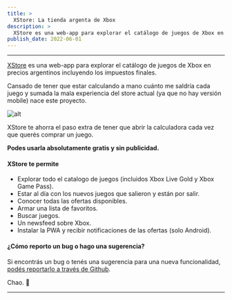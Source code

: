 ```yaml
---
title: >
  XStore: La tienda argenta de Xbox
description: >
  XStore es una web-app para explorar el catálogo de juegos de Xbox en precios argentinos incluyendo los impuestos finales.
publish_date: 2022-06-01
---
```


---

[XStore](https://xstoregames.com/) es una web-app para explorar el catálogo de juegos de Xbox en precios argentinos incluyendo los impuestos finales.

Cansado de tener que estar calculando a mano cuánto me saldría cada juego y sumada la mala experiencia del store actual (ya que no hay versión mobile) nace este proyecto.

![alt](https://photos.collectednotes.com/photos/147/6f6510f4-b8a0-4a0d-a06b-14901bbe1bfa)

XStore te ahorra el paso extra de tener que abrir la calculadora cada vez que querés comprar un juego.

**Podes usarla absolutamente gratis y sin publicidad.**

#### XStore te permite

- Explorar todo el catalogo de juegos (incluidos Xbox Live Gold y Xbox Game Pass).
- Estar al día con los nuevos juegos que salieron y están por salir.
- Conocer todas las ofertas disponibles.
- Armar una lista de favoritos.
- Buscar juegos.
- Un newsfeed sobre Xbox.
- Instalar la PWA y recibir notificaciones de las ofertas (solo Android).

#### ¿Cómo reporto un bug o hago una sugerencia?

Si encontrás un bug o tenés una sugerencia para una nueva funcionalidad, [podés reportarlo a través de Github](https://github.com/pazguille/xbox-games-app/issues).

Chao. 🚀

---
